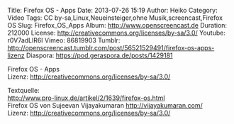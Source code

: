 Title: Firefox OS - Apps
Date: 2013-07-26 15:19
Author: Heiko
Category: Video
Tags: CC by-sa,Linux,Neueinsteiger,ohne Musik,screencast,Firefox OS
Slug: Firefox_OS_Apps
Album: http://www.openscreencast.de
Duration: 212000
License: http://creativecommons.org/licenses/by-sa/3.0/
Youtube: r0V7adLlR6I
Vimeo: 86819903
Tumblr: http://openscreencast.tumblr.com/post/56521529491/firefox-os-apps-lizenz
Diaspora: https://pod.geraspora.de/posts/1429181

Firefox OS - Apps  
Lizenz: <http://creativecommons.org/licenses/by-sa/3.0/>  
  
Textquelle:  
<http://www.pro-linux.de/artikel/2/1639/firefox-os.html>  
Firefox OS von Sujeevan Vijayakumaran <http://vijayakumaran.com/>  
Lizenz: <http://creativecommons.org/licenses/by-sa/3.0/>

